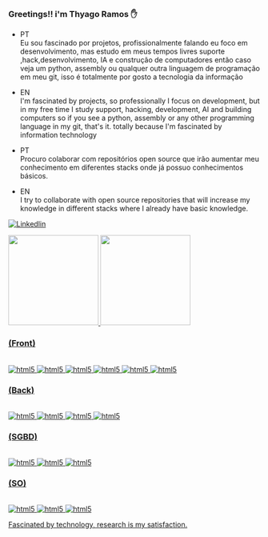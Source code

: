 ### Greetings!! i'm Thyago Ramos ✋

- PT <br>Eu sou fascinado por projetos, profissionalmente falando eu foco em desenvolvimento, mas estudo em meus tempos livres  suporte ,hack,desenvolvimento, IA e construção de computadores então caso veja um python, assembly ou qualquer outra linguagem de programação em meu git, isso é totalmente por gosto a tecnologia da informação  
- EN<br>I'm fascinated by projects, so professionally I focus on development, but in my free time I study support, hacking, development, AI and building computers so if you see a python, assembly or any other programming language in my git, that's it. totally because I'm fascinated by information technology

- PT<br>Procuro colaborar com repositórios open source que irão aumentar meu conhecimento em diferentes stacks onde já possuo conhecimentos básicos.
- EN<br>I try to collaborate with open source repositories that will increase my knowledge in different stacks where I already have basic knowledge.

[![Linkedlin](https://img.shields.io/badge/LinkedIn-0077B5?style=for-the-badge&logo=linkedin&logoColor=white)](https://www.linkedin.com/in/thyago-ramos/)


<div>
  <a href="https://github.com/oficialthyago">
  <img height="180em" src="https://github-readme-stats.vercel.app/api?username=oficialthyago&show_icons=true&theme=tokyonight&include_all_commits=true&count_private=true"/>
  <img height="180em" src="https://github-readme-stats.vercel.app/api/top-langs/?username=oficialthyago&layout=compact&langs_count=7&theme=tokyonight"/>
</div>
  
     
     
### (Front)
<div style= "display: inline_block"><br/>
    <img  alt="html5" src ="https://img.shields.io/badge/HTML5-E34F26?style=for-the-badge&logo=html5&logoColor=white"/>
    <img  alt="html5" src ="https://img.shields.io/badge/CSS3-1572B6?style=for-the-badge&logo=css3&logoColor=white"/>
    <img  alt="html5" src ="https://img.shields.io/badge/JavaScript-323330?style=for-the-badge&logo=javascript&logoColor=F7DF1E"/>
    <img  alt="html5" src ="https://img.shields.io/badge/Bootstrap-563D7C?style=for-the-badge&logo=bootstrap&logoColor=white"/> 
    <img  alt="html5" src ="https://img.shields.io/badge/AngularJS-E23237?style=for-the-badge&logo=angularjs&logoColor=white"/>
    <img  alt="html5" src ="https://img.shields.io/badge/Laravel-FF2D20?style=for-the-badge&logo=laravel&logoColor=white"/> 
  </div>
  
### (Back)
<div style= "display: inline_block"><br/>
    <img  alt="html5" src ="https://img.shields.io/badge/Java-ED8B00?style=for-the-badge&logo=openjdk&logoColor=white"/>
    <img  alt="html5" src ="https://img.shields.io/badge/PHP-777BB4?style=for-the-badge&logo=php&logoColor=white"/>  
   <img  alt="html5" src ="https://img.shields.io/badge/Spring-6DB33F?style=for-the-badge&logo=spring&logoColor=white"/>    
  <img  alt="html5" src ="https://img.shields.io/badge/Node.js-43853D?style=for-the-badge&logo=node.js&logoColor=white"/>  
</div>
  
  ### (SGBD)
<div style= "display: inline_block"><br/>
    <img  alt="html5" src ="https://img.shields.io/badge/MySQL-00000F?style=for-the-badge&logo=mysql&logoColor=white"/>
    <img  alt="html5" src ="https://img.shields.io/badge/PostgreSQL-316192?style=for-the-badge&logo=postgresql&logoColor=white"/>    
    <img  alt="html5" src ="https://img.shields.io/badge/MongoDB-4EA94B?style=for-the-badge&logo=mongodb&logoColor=white"/>
</div>

  ### (SO)
<div style= "display: inline_block"><br/>
    <img  alt="html5" src ="https://img.shields.io/badge/Windows-0078D6?style=for-the-badge&logo=windows&logoColor=white"/>
    <img  alt="html5" src ="https://img.shields.io/badge/Ubuntu-E95420?style=for-the-badge&logo=ubuntu&logoColor=white"/>    
    <img  alt="html5" src ="https://img.shields.io/badge/Linux-FCC624?style=for-the-badge&logo=linux&logoColor=black"/>
</div>



Fascinated by technology, research is my satisfaction.

